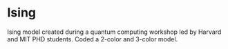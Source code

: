 # Ising
Ising model created during a quantum computing workshop led by Harvard and MIT PHD students. 
Coded a 2-color and 3-color model. 
